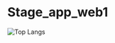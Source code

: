 # Stage_app_web1

![Top Langs](https://github-readme-stats.vercel.app/api/top-langs/?username=Hamzaelghazouani1&repo=Stage_app_web1)

